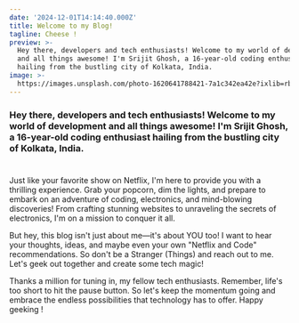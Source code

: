 ```yaml
---
date: '2024-12-01T14:14:40.000Z'
title: Welcome to my Blog!
tagline: Cheese !
preview: >-
  Hey there, developers and tech enthusiasts! Welcome to my world of development
  and all things awesome! I'm Srijit Ghosh, a 16-year-old coding enthusiast
  hailing from the bustling city of Kolkata, India. 
image: >-
  https://images.unsplash.com/photo-1620641788421-7a1c342ea42e?ixlib=rb-1.2.1&ixid=MnwxMjA3fDB8MHxwaG90by1wYWdlfHx8fGVufDB8fHx8&auto=format&fit=crop&w=1074&q=80
---
```

### Hey there, developers and tech enthusiasts! Welcome to my world of development and all things awesome! I'm Srijit Ghosh, a 16-year-old coding enthusiast hailing from the bustling city of Kolkata, India. 
#
Just like your favorite show on Netflix, I'm here to provide you with a thrilling experience. Grab your popcorn, dim the lights, and prepare to embark on an adventure of coding, electronics, and mind-blowing discoveries! From crafting stunning websites to unraveling the secrets of electronics, I'm on a mission to conquer it all.

But hey, this blog isn't just about me—it's about YOU too! I want to hear your thoughts, ideas, and maybe even your own "Netflix and Code" recommendations. So don't be a Stranger (Things) and reach out to me. Let's geek out together and create some tech magic!

Thanks a million for tuning in, my fellow tech enthusiasts. Remember, life's too short to hit the pause button. So let's keep the momentum going and embrace the endless possibilities that technology has to offer. Happy geeking !
